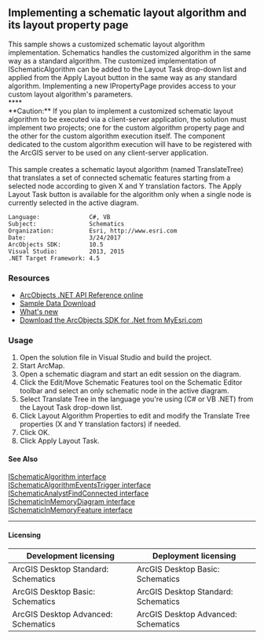 ## Implementing a schematic layout algorithm and its layout property page

  <div xmlns="http://www.w3.org/1999/xhtml">This sample shows a customized schematic layout algorithm implementation. Schematics handles the customized algorithm in the same way as a standard algorithm. The customized implementation of ISchematicAlgorithm can be added to the Layout Task drop-down list and applied from the Apply Layout button in the same way as any standard algorithm. Implementing a new IPropertyPage provides access to your custom layout algorithm's parameters. </div>
  <div xmlns="http://www.w3.org/1999/xhtml">
    **** </div>
  <div xmlns="http://www.w3.org/1999/xhtml">
    **Caution:** If you plan to implement a customized schematic layout algorithm to be executed via a client-server application, the solution must implement two projects; one for the custom algorithm property page and the other for the custom algorithm execution itself. The component dedicated to the custom algorithm execution will have to be registered with the ArcGIS server to be used on any client-server application.</div>
  <div xmlns="http://www.w3.org/1999/xhtml"> </div>
  <div xmlns="http://www.w3.org/1999/xhtml">This sample creates a schematic layout algorithm (named TranslateTree) that translates a set of connected schematic features starting from a selected node according to given X and Y translation factors. The Apply Layout Task button is available for the algorithm only when a single node is currently selected in the active diagram.</div>  


<!-- TODO: Fill this section below with metadata about this sample-->
```
Language:              C#, VB
Subject:               Schematics
Organization:          Esri, http://www.esri.com
Date:                  3/24/2017
ArcObjects SDK:        10.5
Visual Studio:         2013, 2015
.NET Target Framework: 4.5
```

### Resources

* [ArcObjects .NET API Reference online](http://desktop.arcgis.com/en/arcobjects/latest/net/webframe.htm)  
* [Sample Data Download](../../releases)  
* [What's new](http://desktop.arcgis.com/en/arcobjects/latest/net/webframe.htm#05247c04-bfd9-4e36-ae09-bc6e833c3b14.htm)  
* [Download the ArcObjects SDK for .Net from MyEsri.com](https://my.esri.com/)  

### Usage
1. Open the solution file in Visual Studio and build the project.  
1. Start ArcMap.  
1. Open a schematic diagram and start an edit session on the diagram.  
1. Click the Edit/Move Schematic Features tool on the Schematic Editor toolbar and select an only schematic node in the active diagram.  
1. Select Translate Tree in the language you're using (C# or VB .NET) from the Layout Task drop-down list.  
1. Click Layout Algorithm Properties to edit and modify the Translate Tree properties (X  and Y translation factors) if needed.  
1. Click OK.  
1. Click Apply Layout Task.  







#### See Also  
[ISchematicAlgorithm interface](http://desktop.arcgis.com/search/?q=ISchematicAlgorithm%20interface&p=0&language=en&product=arcobjects-sdk-dotnet&version=&n=15&collection=help)  
[ISchematicAlgorithmEventsTrigger interface](http://desktop.arcgis.com/search/?q=ISchematicAlgorithmEventsTrigger%20interface&p=0&language=en&product=arcobjects-sdk-dotnet&version=&n=15&collection=help)  
[ISchematicAnalystFindConnected interface](http://desktop.arcgis.com/search/?q=ISchematicAnalystFindConnected%20interface&p=0&language=en&product=arcobjects-sdk-dotnet&version=&n=15&collection=help)  
[ISchematicInMemoryDiagram interface](http://desktop.arcgis.com/search/?q=ISchematicInMemoryDiagram%20interface&p=0&language=en&product=arcobjects-sdk-dotnet&version=&n=15&collection=help)  
[ISchematicInMemoryFeature interface](http://desktop.arcgis.com/search/?q=ISchematicInMemoryFeature%20interface&p=0&language=en&product=arcobjects-sdk-dotnet&version=&n=15&collection=help)  


---------------------------------

#### Licensing  
| Development licensing | Deployment licensing | 
| ------------- | ------------- | 
| ArcGIS Desktop Standard: Schematics | ArcGIS Desktop Basic: Schematics |  
| ArcGIS Desktop Basic: Schematics | ArcGIS Desktop Standard: Schematics |  
| ArcGIS Desktop Advanced: Schematics | ArcGIS Desktop Advanced: Schematics |  


